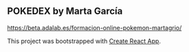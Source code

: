 ## POKEDEX by Marta García

https://beta.adalab.es/formacion-online-pokemon-martagrio/

This project was bootstrapped with [Create React App](https://github.com/facebook/create-react-app).

